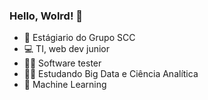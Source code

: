 ### Hello, Wolrd! 👋

- 🔭 Estágiario do Grupo SCC
- 💻 TI, web dev junior
- 👨‍💻 Software tester
- 👨‍🎓 Estudando Big Data e Ciência Analítica
- 🤖 Machine Learning
